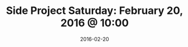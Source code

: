 ---
title:  "Side Project Saturday: February 20, 2016 @ 10:00"
date:   2016-02-20
meetup_id: "228829398"
meetup_url: "https://www.meetup.com/CocoaHeads-Montreal/events/228829398/"
venue_name: "GAB Café Collaboratif"
venue_address: "4815-A Boul. Saint-Laurent, Montréal, QC"
venue_address_map_url: "http://maps.google.com/maps?q=4815-A+Boul.+Saint-Laurent%2C+Montréal%2C+QC%2C+ca"
---